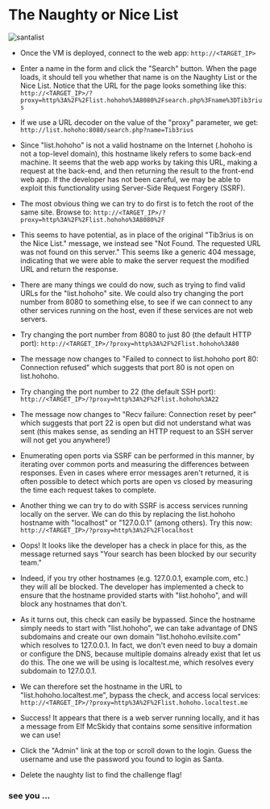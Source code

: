 # The Naughty or Nice List

![santalist](https://github.com/edoardottt/tryhackme-ctf/blob/main/Advent-of-Cyber-2020/Day-19-The_Naughty_or_Nice_List/list.png)

- Once the VM is deployed, connect to the web app: `http://<TARGET_IP>`

- Enter a name in the form and click the "Search" button. When the page loads, it should tell you whether that name is on the Naughty List or the Nice List. Notice that the URL for the page looks something like this: `http://<TARGET_IP>/?proxy=http%3A%2F%2Flist.hohoho%3A8080%2Fsearch.php%3Fname%3DTib3rius`

- If we use a URL decoder on the value of the "proxy" parameter, we get: `http://list.hohoho:8080/search.php?name=Tib3rius`

- Since "list.hohoho" is not a valid hostname on the Internet (.hohoho is not a top-level domain), this hostname likely refers to some back-end machine. It seems that the web app works by taking this URL, making a request at the back-end, and then returning the result to the front-end web app. If the developer has not been careful, we may be able to exploit this functionality using Server-Side Request Forgery (SSRF).

- The most obvious thing we can try to do first is to fetch the root of the same site. Browse to: `http://<TARGET_IP>/?proxy=http%3A%2F%2Flist.hohoho%3A8080%2F` 

- This seems to have potential, as in place of the original "Tib3rius is on the Nice List." message, we instead see "Not Found. The requested URL was not found on this server." This seems like a generic 404 message, indicating that we were able to make the server request the modified URL and return the response.

- There are many things we could do now, such as trying to find valid URLs for the "list.hohoho" site. We could also try changing the port number from 8080 to something else, to see if we can connect to any other services running on the host, even if these services are not web servers.

- Try changing the port number from 8080 to just 80 (the default HTTP port): `http://<TARGET_IP>/?proxy=http%3A%2F%2Flist.hohoho%3A80`

- The message now changes to "Failed to connect to list.hohoho port 80: Connection refused" which suggests that port 80 is not open on list.hohoho.

- Try changing the port number to 22 (the default SSH port): `http://<TARGET_IP>/?proxy=http%3A%2F%2Flist.hohoho%3A22`

- The message now changes to "Recv failure: Connection reset by peer" which suggests that port 22 is open but did not understand what was sent (this makes sense, as sending an HTTP request to an SSH server will not get you anywhere!)

- Enumerating open ports via SSRF can be performed in this manner, by iterating over common ports and measuring the differences between responses. Even in cases where error messages aren't returned, it is often possible to detect which ports are open vs closed by measuring the time each request takes to complete.

- Another thing we can try to do with SSRF is access services running locally on the server. We can do this by replacing the list.hohoho hostname with "localhost" or "127.0.0.1" (among others). Try this now: `http://<TARGET_IP>/?proxy=http%3A%2F%2Flocalhost`

- Oops! It looks like the developer has a check in place for this, as the message returned says "Your search has been blocked by our security team."

- Indeed, if you try other hostnames (e.g. 127.0.0.1, example.com, etc.) they will all be blocked. The developer has implemented a check to ensure that the hostname provided starts with "list.hohoho", and will block any hostnames that don't.

- As it turns out, this check can easily be bypassed. Since the hostname simply needs to start with "list.hohoho", we can take advantage of DNS subdomains and create our own domain "list.hohoho.evilsite.com" which resolves to 127.0.0.1. In fact, we don't even need to buy a domain or configure the DNS, because multiple domains already exist that let us do this. The one we will be using is localtest.me, which resolves every subdomain to 127.0.0.1.

- We can therefore set the hostname in the URL to "list.hohoho.localtest.me", bypass the check, and access local services: `http://<TARGET_IP>/?proxy=http%3A%2F%2Flist.hohoho.localtest.me`

- Success! It appears that there is a web server running locally, and it has a message from Elf McSkidy that contains some sensitive information we can use!

- Click the "Admin" link at the top or scroll down to the login. Guess the username and use the password you found to login as Santa.

- Delete the naughty list to find the challenge flag!




### see you ...
